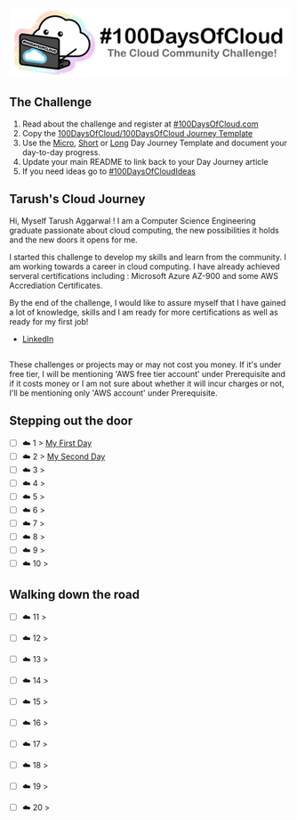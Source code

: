 <p align="center">
  <img src="banner.png">
</p>

## The Challenge
1. Read about the challenge and register at [#100DaysOfCloud.com](https://100DaysOfCloud.com)
3. Copy the [100DaysOfCloud/100DaysOfCloud Journey Template](https://github.com/100DaysOfCloud/100DaysOfCloud/generate)
4. Use the [Micro](Templates/000-DAY-ARTICLE-MICRO-TEMPLATE.md), [Short](Templates/001-DAY-ARTICLE-SHORT-TEMPLATE.md) or [Long](Templates/002-DAY-ARTICLE-LONG-TEMPLATE.md) Day Journey Template and document your day-to-day progress.
5. Update your main README to link back to your Day Journey article
4. If you need ideas go to [#100DaysOfCloudIdeas](https://github.com/100DaysOfCloud/100DaysOfCloudIdeas)

## Tarush's Cloud Journey

Hi, Myself Tarush Aggarwal ! I am a Computer Science Engineering graduate passionate about cloud computing, the new possibilities it holds and the new doors it opens for me.

I started this challenge to develop my skills and learn from the community. I am working towards a career in cloud computing. I have already achieved serveral certifications including :
 Microsoft Azure AZ-900 and some AWS Accrediation Certificates.

By the end of the challenge, I would like to assure myself that I have gained a lot of knowledge, skills and I am ready for more certifications as well as ready for my first job!

- [LinkedIn](https://www.linkedin.com/in/tarush-aggarwal-985032195/)

## 
These challenges or projects may or may not cost you money. If it's under free tier, I will be mentioning 'AWS free tier account' under Prerequisite and if it costs money or I am not sure about whether it will incur charges or not, I'll be mentioning only 'AWS account' under Prerequisite. 

## Stepping out the door

- [ ] ☁️ 1 > [My First Day](Journey/001/Readme.md)
- [ ] ☁️ 2 > [My Second Day](Journey/002/Readme.md)
- [ ] ☁️ 3 >
- [ ] ☁️ 4 > 
- [ ] ☁️ 5 > 
- [ ] ☁️ 6 > 
- [ ] ☁️ 7 > 
- [ ] ☁️ 8 > 
- [ ] ☁️ 9 > 
- [ ] ☁️ 10 > 

## Walking down the road

- [ ] ☁️ 11 > 
- [ ] ☁️ 12 > 
- [ ] ☁️ 13 > 
- [ ] ☁️ 14 > 
- [ ] ☁️ 15 > 
- [ ] ☁️ 16 > 
- [ ] ☁️ 17 > 
- [ ] ☁️ 18 >
- [ ] ☁️ 19 > 
- [ ] ☁️ 20 > 

